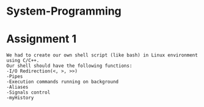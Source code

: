 # System-Programming


# Assignment 1

```
We had to create our own shell script (like bash) in Linux environment using C/C++.
Our shell should have the following functions:
-I/O Redirection(<, >, >>)
-Pipes
-Execution commands running on background
-Aliases
-Signals control
-myHistory
```
